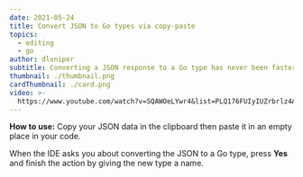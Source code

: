 ```yaml
---
date: 2021-05-24
title: Convert JSON to Go types via copy-paste
topics:
  - editing
  - go
author: dlsniper
subtitle: Converting a JSON response to a Go type has never been faster than this
thumbnail: ./thumbnail.png
cardThumbnail: ./card.png
video: >-
  https://www.youtube.com/watch?v=SQAWOeLYwr4&list=PLQ176FUIyIUZrbrlz4AY1V8VzBJKZyVlW&index=24
---
```


**How to use:**
Copy your JSON data in the clipboard then paste it in an empty place in your code.

When the IDE asks you about converting the JSON to a Go type, press **Yes** and finish the action by giving the new type a name.

